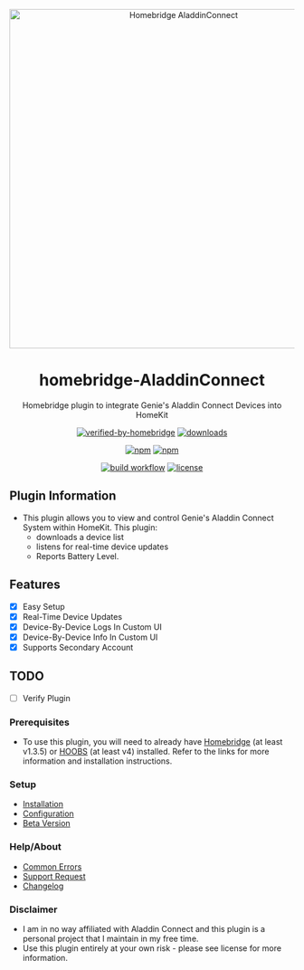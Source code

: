 <p align="center">
 <a href="https://github.com/bloomkd46/homebridge-AladdinConnect"><img alt="Homebridge AladdinConnect" src="https://user-images.githubusercontent.com/75853497/177844958-712bcaae-8dc8-4fc9-a2e3-b4b828ff5999.png" width="600px"></a>
</p>
<span align="center">

# homebridge-AladdinConnect

Homebridge plugin to integrate Genie's Aladdin Connect Devices into HomeKit
  

[![verified-by-homebridge](https://badgen.net/badge/homebridge/verified/purple)](https://github.com/homebridge/homebridge/wiki/Verified-Plugins)
[![downloads](https://img.shields.io/npm/dt/homebridge-aladdinconnect)](https://npmcharts.com/compare/homebridge-aladdinconnect?log=true&interval=1&minimal=true)

[![npm](https://img.shields.io/npm/v/homebridge-aladdinconnect/latest?label=latest)](https://www.npmjs.com/package/homebridge-aladdinconnect)
[![npm](https://img.shields.io/npm/v/homebridge-aladdinconnect/beta?label=beta)](https://github.com/bloomkd46/homebridge-AladdinConnect/wiki/Beta-Version)  

[![build workflow](https://github.com/bloomkd46/homebridge-AladdinConnect/actions/workflows/build.yml/badge.svg)](https://github.com/bloomkd46/homebridge-AladdinConnect/actions/workflows/build.yml)
[![license](https://badgen.net/github/license/bloomkd46/homebridge-aladdinconnect)](/LICENSE)

</span>

## Plugin Information

- This plugin allows you to view and control Genie's Aladdin Connect System within HomeKit. This plugin:
  - downloads a device list
  - listens for real-time device updates
  - Reports Battery Level.

## Features

- [x] Easy Setup
- [x] Real-Time Device Updates
- [x] Device-By-Device Logs In Custom UI
- [x] Device-By-Device Info In Custom UI
- [x] Supports Secondary Account

## TODO

- [ ] Verify Plugin

### Prerequisites

- To use this plugin, you will need to already have [Homebridge](https://homebridge.io) (at least v1.3.5) or [HOOBS](https://hoobs.org) (at least v4) installed. Refer to the links for more information and installation instructions.

### Setup

- [Installation](https://github.com/bloomkd46/homebridge-AladdinConnect/wiki/Installation)
- [Configuration](https://github.com/bloomkd46/homebridge-AladdinConnect/wiki/Configuration)
- [Beta Version](https://github.com/bloomkd46/homebridge-AladdinConnect/wiki/Beta-Version)

### Help/About

- [Common Errors](https://github.com/bloomkd46/homebridge-AladdinConnect/wiki/Common-Errors)
- [Support Request](https://github.com/bloomkd46/homebridge-AladdinConnect/issues/new/choose)
- [Changelog](/CHANGELOG.md)

### Disclaimer

- I am in no way affiliated with Aladdin Connect and this plugin is a personal project that I maintain in my free time.
- Use this plugin entirely at your own risk - please see license for more information.

